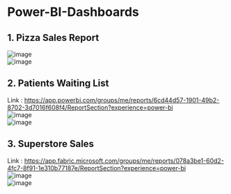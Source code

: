 ﻿# Power-BI-Dashboards
## 1. Pizza Sales Report
![image](https://github.com/Shlok-21/Power-BI-Dashboards/assets/91182775/93093c22-25e5-4998-b625-14c73fe27646) <br>
![image](https://github.com/Shlok-21/Power-BI-Dashboards/assets/91182775/1462bf23-dd8b-4413-9ff8-c34a6f68df44)


## 2. Patients Waiting List
Link : https://app.powerbi.com/groups/me/reports/6cd44d57-1901-49b2-8702-3d7016f608f4/ReportSection?experience=power-bi<br>
![image](https://github.com/Shlok-21/Power-BI-Dashboards/assets/91182775/6ca8d2b5-3342-4395-8854-5bdf24f06724) <br>
![image](https://github.com/Shlok-21/StudentsPerformance/assets/91182775/bd19e152-2325-4d59-9e90-f410beadd042)

## 3. Superstore Sales
Link : https://app.fabric.microsoft.com/groups/me/reports/078a3be1-60d2-4fc7-8f91-1e310b77187e/ReportSection?experience=power-bi<br>
![image](https://github.com/Shlok-21/Power-BI-Dashboards/assets/91182775/9054fef9-7514-4435-a52c-9130707efc6f)<br>
![image](https://github.com/Shlok-21/Power-BI-Dashboards/assets/91182775/51ed2d14-0cd0-4f58-92ec-6a9aac1b038d)

